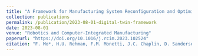 ```yaml
---
title: "A Framework for Manufacturing System Reconfiguration and Optimisation Utilising Digital Twins and Modular Artificial Intelligence"
collection: publications
permalink: /publication/2023-08-01-digital-twin-framework
date: 2023-08-01
venue: "Robotics and Computer-Integrated Manufacturing"
paperurl: "https://doi.org/10.1016/j.rcim.2023.102524"
citation: "F. Mo*, H.U. Rehman, F.M. Monetti, J.C. Chaplin, D. Sanderson, A. Popov, A. Maffei, S. Ratchev. Robotics and Computer-Integrated Manufacturing, 82:102524, August 2023."
---
```


